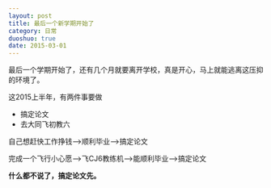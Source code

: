 ```yaml
---
layout: post
title: 最后一个新学期开始了
category: 日常
duoshuo: true
date: 2015-03-01
---
```


最后一个学期开始了，还有几个月就要离开学校，真是开心，马上就能逃离这压抑的环境了。

这2015上半年，有两件事要做

- 搞定论文
- 去大同飞初教六

自己想赶快工作挣钱-->顺利毕业-->搞定论文

完成一个飞行小心愿-->飞CJ6教练机-->能顺利毕业-->搞定论文

**什么都不说了，搞定论文先。**
